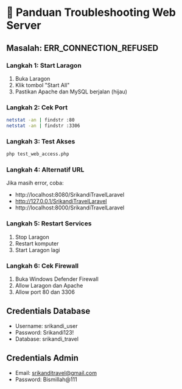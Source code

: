 # 🔧 Panduan Troubleshooting Web Server

## Masalah: ERR_CONNECTION_REFUSED

### Langkah 1: Start Laragon
1. Buka Laragon
2. Klik tombol "Start All"
3. Pastikan Apache dan MySQL berjalan (hijau)

### Langkah 2: Cek Port
```bash
netstat -an | findstr :80
netstat -an | findstr :3306
```

### Langkah 3: Test Akses
```bash
php test_web_access.php
```

### Langkah 4: Alternatif URL
Jika masih error, coba:
- http://localhost:8080/SrikandiTravelLaravel
- http://127.0.0.1/SrikandiTravelLaravel
- http://localhost:8000/SrikandiTravelLaravel

### Langkah 5: Restart Services
1. Stop Laragon
2. Restart komputer
3. Start Laragon lagi

### Langkah 6: Cek Firewall
1. Buka Windows Defender Firewall
2. Allow Laragon dan Apache
3. Allow port 80 dan 3306

## Credentials Database
- Username: srikandi_user
- Password: Srikandi123!
- Database: srikandi_travel

## Credentials Admin
- Email: srikanditravel@gmail.com
- Password: Bismillah@111
